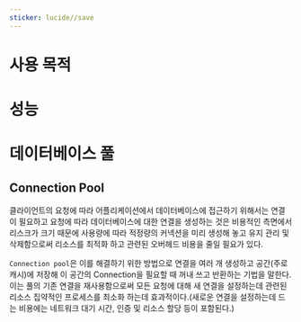```yaml
---
sticker: lucide//save
---
```

# 사용 목적


# 성능


# 데이터베이스 풀

## Connection Pool

클라이언트의 요청에 따라 어플리케이션에서 데이터베이스에 접근하기 위해서는 연결이 필요하고 요청에 따라 데이터베이스에 대한 연결을 생성하는 것은 비용적인 측면에서 리스크가 크기 때문에 사용량에 따라 적정량의 커넥션을 미리 생성해 놓고 유지 관리 및 삭제함으로써 리소스를 최적화 하고 관련된 오버헤드 비용을 줄일 필요가 있다.

`Connection pool`은 이를 해결하기 위한 방법으로 연결을 여러 개 생성하고 공간(주로 캐시)에 저장해 이 공간의 Connection을 필요할 때 꺼내 쓰고 반환하는 기법을 말한다. 이는 풀의 기존 연결을 재사용함으로써 모든 요청에 대해 새 연결을 설정하는데 관련된 리소스 집약적인 프로세스를 최소화 하는데 효과적이다.(새로운 연결을 설정하는데 드는 비용에는 네트워크 대기 시간, 인증 및 리소스 할당 등이 포함된다.)